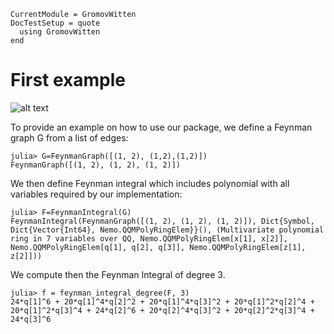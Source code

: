 ```@meta
CurrentModule = GromovWitten
DocTestSetup = quote
  using GromovWitten
end
```

# First example

![alt text](img/caterpillar2.png)

To provide an example on how to use our package, we define a Feynman graph G from a list of edges:

```jldoctest mygraph
julia> G=FeynmanGraph([(1, 2), (1,2),(1,2)])
FeynmanGraph([(1, 2), (1, 2), (1, 2)])
```

We then define Feynman integral which includes polynomial  with all variables required by our implementation:

```jldoctest mygraph
julia> F=FeynmanIntegral(G)
FeynmanIntegral(FeynmanGraph([(1, 2), (1, 2), (1, 2)]), Dict{Symbol, Dict{Vector{Int64}, Nemo.QQMPolyRingElem}}(), (Multivariate polynomial ring in 7 variables over QQ, Nemo.QQMPolyRingElem[x[1], x[2]], Nemo.QQMPolyRingElem[q[1], q[2], q[3]], Nemo.QQMPolyRingElem[z[1], z[2]]))
```

We compute then the Feynman Integral of degree 3.

```jldoctest graph
julia> f = feynman_integral_degree(F, 3)
24*q[1]^6 + 20*q[1]^4*q[2]^2 + 20*q[1]^4*q[3]^2 + 20*q[1]^2*q[2]^4 + 20*q[1]^2*q[3]^4 + 24*q[2]^6 + 20*q[2]^4*q[3]^2 + 20*q[2]^2*q[3]^4 + 24*q[3]^6
```
